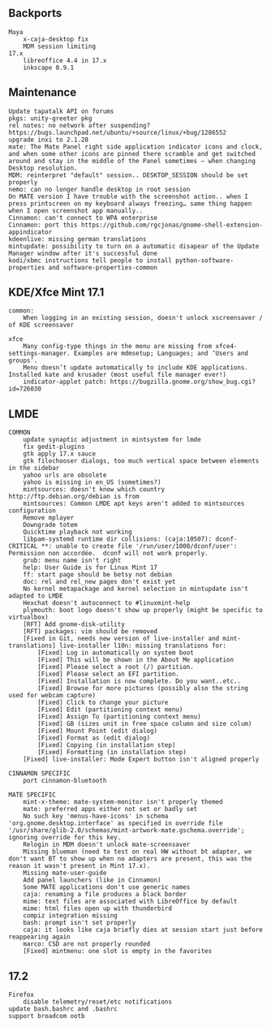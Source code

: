 Backports
---------
	Maya
		x-caja-desktop fix
		MDM session limiting
	17.x
		libreoffice 4.4 in 17.x
		inkscape 0.9.1


Maintenance
-----------
	Update tapatalk API on forums
	pkgs: unity-greeter pkg
	rel notes: no network after suspending? https://bugs.launchpad.net/ubuntu/+source/linux/+bug/1286552
	upgrade inxi to 2.1.28
	mate: The Mate Panel right side application indicator icons and clock, and when some other icons are pinned there scramble and get switched around and stay in the middle of the Panel sometimes – when changing Desktop resolution.
	MDM: reinterpret "default" session.. DESKTOP_SESSION should be set properly
	nemo: can no longer handle desktop in root session
	On MATE version I have trouble with the screenshot action.. when I press printscreen on my keyboard always freezing… same thing happen when I open screenshot app manually..
	Cinnamon: can't connect to WPA enterprise
	Cinnamon: port this https://github.com/rgcjonas/gnome-shell-extension-appindicator
	kdeenlive: missing german translations
	mintupdate: possibility to turn on a automatic disapear of the Update Manager window after it's successful done
	kodi/xbmc instructions tell people to install python-software-properties and software-properties-common

KDE/Xfce Mint 17.1
------------------
	common:
		When logging in an existing session, doesn't unlock xscreensaver / of KDE screensaver

	xfce
		Many config-type things in the menu are missing from xfce4-settings-manager. Examples are mdmsetup; Languages; and ‘Users and groups’.
		Menu doesn’t update automatically to include KDE applications. Installed kate and krusader (most useful file manager ever!)
		indicator-applet patch: https://bugzilla.gnome.org/show_bug.cgi?id=726030

LMDE
----
	COMMON
		update synaptic adjustment in mintsystem for lmde
		fix gedit-plugins
		gtk apply 17.x sauce
		gtk filechooser dialogs, too much vertical space between elements in the sidebar
		yahoo urls are obsolete
		yahoo is missing in en_US (sometimes?)
		mintsources: doesn't know which country http://ftp.debian.org/debian is from
		mintsources: Common LMDE apt keys aren't added to mintsources configuration
		Remove mplayer
	    Downgrade totem
	    Quicktime playback not working
	    libpam-systemd runtime dir collisions: (caja:10507): dconf-CRITICAL **: unable to create file '/run/user/1000/dconf/user': Permission non accordée.  dconf will not work properly.
	    grub: menu name isn't right
	    help: User Guide is for Linux Mint 17
	    ff: start page should be betsy not debian
	    doc: rel and rel_new pages don't exist yet
	    No kernel metapackage and kernel selection in mintupdate isn't adapted to LMDE
	    Hexchat doesn't autoconnect to #linuxmint-help
	    plymouth: boot logo doesn't show up properly (might be specific to virtualbox)
	    [RFT] Add gnome-disk-utility
	    [RFT] packages: vim should be removed
	    [Fixed in Git, needs new version of live-installer and mint-translations] live-installer l10n: missing translations for:
	        [Fixed] Log in automatically on system boot
	        [Fixed] This will be shown in the About Me application
	        [Fixed] Please select a root (/) partition.
	        [Fixed] Please select an EFI partition.
	        [Fixed] Installation is now complete. Do you want..etc..
	        [Fixed] Browse for more pictures (possibly also the string used for webcam capture)
	        [Fixed] Click to change your picture
	        [Fixed] Edit (partitioning context menu)
	        [Fixed] Assign To (partitioning context menu)
	        [Fixed] GB (sizes unit in free space column and size colum)
	        [Fixed] Mount Point (edit dialog)
	        [Fixed] Format as (edit dialog)
	        [Fixed] Copying (in installation step)
	        [Fixed] Formatting (in installation step)
	    [Fixed] live-installer: Mode Expert button isn't aligned properly

	CINNAMON SPECIFIC
		port cinnamon-bluetooth

	MATE SPECIFIC
	    mint-x-theme: mate-system-monitor isn't properly themed
	    mate: preferred apps either not set or badly set
		No such key 'menus-have-icons' in schema 'org.gnome.desktop.interface' as specified in override file '/usr/share/glib-2.0/schemas/mint-artwork-mate.gschema.override'; ignoring override for this key.
	    Relogin in MDM doesn't unlock mate-screensaver
	    Missing blueman (need to test on real HW without bt adapter, we don't want BT to show up when no adapters are present, this was the reason it wasn't present in Mint 17.x).
	    Missing mate-user-guide
	    Add panel launchers (like in Cinnamon)
	    Some MATE applications don't use generic names
	    caja: renaming a file produces a black border
	    mime: text files are associated with LibreOffice by default
	    mime: html files open up with thunderbird
	    compiz integration missing
	    bash: prompt isn't set properly
	    caja: it looks like caja briefly dies at session start just before reappearing again
	    marco: CSD are not properly rounded
	    [Fixed] mintmenu: one slot is empty in the favorites

17.2
----
	Firefox
		disable telemetry/reset/etc notifications
	update bash.bashrc and .bashrc
	support broadcom ootb